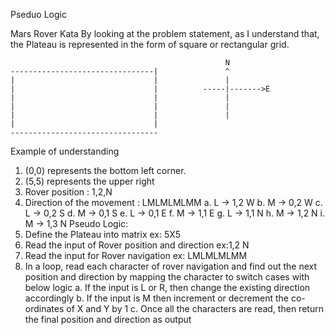 Pseduo Logic

Mars Rover Kata
By looking at the problem statement, as I understand that, the Plateau is represented in the form of square or rectangular grid.

                                                    N
    --------------------------------|               ^
    |                               |               |
    |                               |          -----|------->E
    |                               |               |
    |                               |               |
    |                               |               |
    |                               |
    ---------------------------------

Example of understanding

1. (0,0) represents the bottom left corner.
2. (5,5) represents the upper right
3. Rover position : 1,2,N
4. Direction of the movement : LMLMLMLMM
   a. L -> 1,2 W
   b. M -> 0,2 W
   c. L -> 0,2 S
   d. M -> 0,1 S
   e. L -> 0,1 E
   f. M -> 1,1 E
   g. L -> 1,1 N
   h. M -> 1,2 N
   i. M -> 1,3 N
   Pseudo Logic:
5. Define the Plateau into matrix ex: 5X5
6. Read the input of Rover position and direction ex:1,2 N
7. Read the input for Rover navigation ex: LMLMLMLMM
8. In a loop, read each character of rover navigation and find out the next position and direction by mapping the character to switch cases with below logic
   a. If the input is L or R, then change the existing direction accordingly
   b. If the input is M then increment or decrement the co-ordinates of X and Y by 1
   c. Once all the characters are read, then return the final position and direction as output
